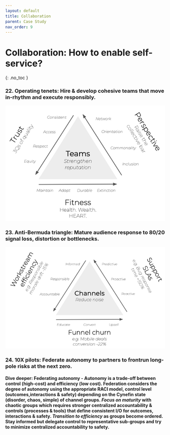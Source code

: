 ```yaml
---
layout: default
title: Collaboration
parent: Case Study
nav_order: 9
---
```


# **Collaboration:** How to enable self-service?
{: .no_toc }

### **22. Operating tenets:** Hire & develop cohesive teams that move in-rhythm and execute responsibly.
![](/assets/images/tenets.jpg)

### **23. Anti-Bermuda triangle:** Mature audience response to 80/20 signal loss, distortion or bottlenecks.
![](/assets/images/triangle.jpg)

### **24. 10X pilots:** Federate autonomy to partners to frontrun long-pole risks at the next zero.

#### **Dive deeper:** Federating autonomy - Autonomy is a trade-off between control (high-cost) and efficiency (low cost). Federation considers the degree of autonomy using the appropriate RACI model, control level (outcomes,interactions & safety) depending on the Cynefin state (disorder, chaos, simple) of channel groups. *Focus on maturity* with chaotic groups which requires stronger centralized accountability & controls (processes & tools) that define consistent I/O for outcomes, interactions & safety. *Transition to efficiency* as groups become ordered. Stay informed but delegate control to representative sub-groups and try to minimize centralized accountability to safety.